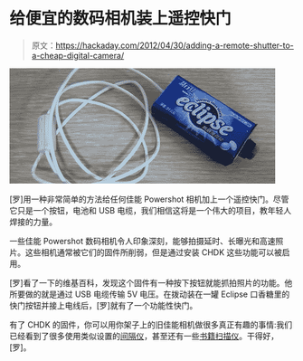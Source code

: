 # 给便宜的数码相机装上遥控快门

> 原文：<https://hackaday.com/2012/04/30/adding-a-remote-shutter-to-a-cheap-digital-camera/>

![](img/3c09adf986d67402346cb9fc47343ac9.png "camera")

[罗]用一种非常简单的方法给任何佳能 Powershot 相机加上一个遥控快门。尽管它只是一个按钮，电池和 USB 电缆，我们相信这将是一个伟大的项目，教年轻人焊接的力量。

一些佳能 Powershot 数码相机令人印象深刻，能够拍摄延时、长曝光和高速照片。这些相机通常被它们的固件所削弱，但是通过安装 CHDK 这些功能可以被启用。

[罗]看了一下的维基百科，发现这个固件有一种按下按钮就能抓拍照片的功能。他所要做的就是通过 USB 电缆传输 5V 电压。在拨动装在一罐 Eclipse 口香糖里的快门按钮并接上电线后，[罗]就有了一个功能性快门。

有了 CHDK 的固件，你可以用你架子上的旧佳能相机做很多真正有趣的事情:我们已经看到了很多使用类似设置的[间隔仪](http://hackaday.com/2008/07/09/intervalometers-and-timelapse-photography/)，甚至还有一些[书籍扫描仪](http://hackaday.com/2011/07/18/diy-book-scanner-processes-600-pageshour/)。干得好，[罗]。